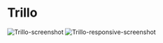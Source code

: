 # Trillo

![Trillo-screenshot](https://user-images.githubusercontent.com/97789864/163621956-bb06f860-18ba-4ab4-8573-f5088bffe29b.jpg)
![Trillo-responsive-screenshot](https://user-images.githubusercontent.com/97789864/163621951-c7188aae-74c1-4797-9f37-772ddc0873c9.jpg)
